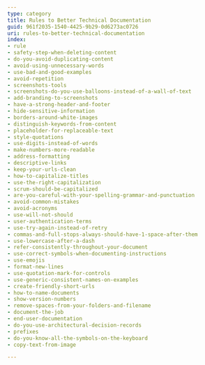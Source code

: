 ```yaml
---
type: category
title: Rules to Better Technical Documentation
guid: 961f2035-1540-4425-9b29-0d6273ac0726
uri: rules-to-better-technical-documentation
index:
- rule
- safety-step-when-deleting-content
- do-you-avoid-duplicating-content
- avoid-using-unnecessary-words
- use-bad-and-good-examples
- avoid-repetition
- screenshots-tools
- screenshots-do-you-use-balloons-instead-of-a-wall-of-text
- add-branding-to-screenshots
- have-a-strong-header-and-footer
- hide-sensitive-information
- borders-around-white-images
- distinguish-keywords-from-content
- placeholder-for-replaceable-text
- style-quotations
- use-digits-instead-of-words
- make-numbers-more-readable
- address-formatting
- descriptive-links
- keep-your-urls-clean
- how-to-capitalize-titles
- use-the-right-capitalization
- scrum-should-be-capitalized
- are-you-careful-with-your-spelling-grammar-and-punctuation
- avoid-common-mistakes
- avoid-acronyms
- use-will-not-should
- user-authentication-terms
- use-try-again-instead-of-retry
- commas-and-full-stops-always-should-have-1-space-after-them
- use-lowercase-after-a-dash
- refer-consistently-throughout-your-document
- use-correct-symbols-when-documenting-instructions
- use-emojis
- format-new-lines
- use-quotation-mark-for-controls
- use-generic-consistent-names-on-examples
- create-friendly-short-urls
- how-to-name-documents
- show-version-numbers
- remove-spaces-from-your-folders-and-filename
- document-the-job
- end-user-documentation
- do-you-use-architectural-decision-records
- prefixes
- do-you-know-all-the-symbols-on-the-keyboard
- copy-text-from-image

---
```

